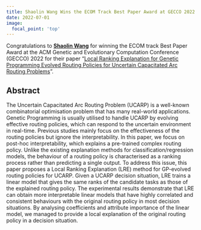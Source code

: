 ```yaml
---
title: Shaolin Wang Wins the ECOM Track Best Paper Award at GECCO 2022
date: 2022-07-01
image:
  focal_point: 'top'
---
```


Congratulations to <strong><a href="https://ecs.victoria.ac.nz/Main/GradShaolinWang">Shaolin Wang</a></strong> for winning the ECOM track Best Paper Award at the ACM Genetic and Evolutionary Computation Conference (GECCO) 2022 for their paper “<a href="https://dl.acm.org/doi/10.1145/3512290.3528723">Local Ranking Explanation for Genetic Programming Evolved Routing Policies for Uncertain Capacitated Arc Routing Problems</a>”.

<!--more-->

## Abstract

The Uncertain Capacitated Arc Routing Problem (UCARP) is a well-known combinatorial optimisation problem that has many real-world applications. Genetic Programming is usually utilised to handle UCARP by evolving effective routing policies, which can respond to the uncertain environment in real-time. Previous studies mainly focus on the effectiveness of the routing policies but ignore the interpretability. In this paper, we focus on post-hoc interpretability, which explains a pre-trained complex routing policy. Unlike the existing explanation methods for classification/regression models, the behaviour of a routing policy is characterised as a ranking process rather than predicting a single output. To address this issue, this paper proposes a Local Ranking Explanation (LRE) method for GP-evolved routing policies for UCARP. Given a UCARP decision situation, LRE trains a linear model that gives the same ranks of the candidate tasks as those of the explained routing policy. The experimental results demonstrate that LRE can obtain more interpretable linear models that have highly correlated and consistent behaviours with the original routing policy in most decision situations. By analysing coefficients and attribute importance of the linear model, we managed to provide a local explanation of the original routing policy in a decision situation.

